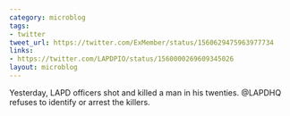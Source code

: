 ```yaml
---
category: microblog
tags:
- twitter
tweet_url: https://twitter.com/ExMember/status/1560629475963977734
links:
- https://twitter.com/LAPDPIO/status/1560000269609345026
layout: microblog
---
```

Yesterday, LAPD officers shot and killed a man in his twenties. @LAPDHQ refuses to identify or arrest the killers.
